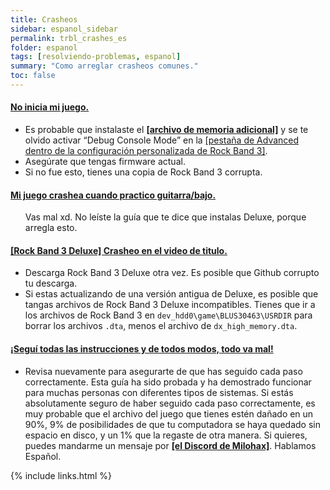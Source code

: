 ```yaml
---
title: Crasheos
sidebar: espanol_sidebar
permalink: trbl_crashes_es
folder: espanol
tags: [resolviendo-problemas, espanol]
summary: "Como arreglar crasheos comunes."
toc: false
---
```


<div class="panel-group" id="accordion">
                    <div class="panel panel-default">
                        <div class="panel-heading">
                            <h4 class="panel-title">
                                <a class="noCrossRef accordion-toggle" data-toggle="collapse" data-parent="#accordion" href="#juego-no-inicia">No inicia mi juego.</a>
                            </h4>
                        </div>
                        <div id="juego-no-inicia" class="panel-collapse collapse noCrossRef">
                            <div class="panel-body">
                               <ul>
<li>Es probable que instalaste el <a href="https://carlmylo.github.io/docu-rpcs3/adv_himem_es" target="_blank"><strong>[archivo de memoria adicional]</strong></a> y se te olvido activar “Debug Console Mode” en la <a href="https://carlmylo.github.io/docu-rpcs3/custom_config_adv_es" target="_blank">[pestaña de Advanced dentro de la configuración personalizada de Rock Band 3]</a>.</li>
<li>Asegúrate que tengas firmware actual.</li>
<li>Si no fue esto, tienes una copia de Rock Band 3 corrupta.</li>
</ul>
                            </div>
                        </div>
                    </div>
                    <!-- /.panel -->
                    <div class="panel panel-default">
                        <div class="panel-heading">
                            <h4 class="panel-title">
                                <a class="noCrossRef accordion-toggle" data-toggle="collapse" data-parent="#accordion" href="#crasheo-practica">Mi juego crashea cuando practico guitarra/bajo.</a>
                            </h4>
                        </div>
                        <div id="crasheo-practica" class="panel-collapse collapse noCrossRef">
                            <div class="panel-body">
<ul>Vas mal xd. No leíste la guía que te dice que instalas Deluxe, porque arregla esto.</ul>
                            </div>
                        </div>
                    </div>
                    <!-- /.panel -->
                                        <div class="panel panel-default">
                        <div class="panel-heading">
                            <h4 class="panel-title">
                                <a class="noCrossRef accordion-toggle" data-toggle="collapse" data-parent="#accordion" href="#deluxe-crasheo-en-video">[Rock Band 3 Deluxe] Crasheo en el video de titulo.</a>
                            </h4>
                        </div>
                        <div id="deluxe-crasheo-en-video" class="panel-collapse collapse noCrossRef">
                            <div class="panel-body">
<ul>
<li>Descarga Rock Band 3 Deluxe otra vez. Es posible que Github corrupto tu descarga.</li>
<li>Si estas actualizando de una versión antigua de Deluxe, es posible que tangas archivos de Rock Band 3 Deluxe incompatibles. Tienes que ir a los archivos de Rock Band 3 en <code>dev_hdd0\game\BLUS30463\USRDIR</code> para borrar los archivos <code>.dta</code>, menos el archivo de <code>dx_high_memory.dta</code>.</li>
</ul>
                            </div>
                        </div>
                    </div>
                    <!-- /.panel -->
                                        <div class="panel panel-default">
                        <div class="panel-heading">
                            <h4 class="panel-title">
                                <a class="noCrossRef accordion-toggle" data-toggle="collapse" data-parent="#accordion" href="#todo-va-mal">¡Seguí todas las instrucciones y de todos modos, todo va mal!</a>
                            </h4>
                        </div>
                        <div id="todo-va-mal" class="panel-collapse collapse noCrossRef">
                            <div class="panel-body">
<ul>
<li>Revisa nuevamente para asegurarte de que has seguido cada paso correctamente. Esta guía ha sido probada y ha demostrado funcionar para muchas personas con diferentes tipos de sistemas. Si estás absolutamente seguro de haber seguido cada paso correctamente, es muy probable que el archivo del juego que tienes estén dañado en un 90%, 9% de posibilidades de que tu computadora se haya quedado sin espacio en disco, y un 1% que la regaste de otra manera. Si quieres, puedes mandarme un mensaje por <a href="https://rb3dx.milohax.org/discord" target="_blank"><strong>[el Discord de Milohax]</strong></a>. Hablamos Español.</li>
</ul>
                            </div>
                        </div>
                    </div>
                    <!-- /.panel -->
</div>
<!-- /.panel-group -->

{% include links.html %}